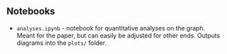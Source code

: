 ## Notebooks

- `analyses.ipynb` - notebook for quantitative analyses on the graph. Meant for the paper, but can easily be adjusted for other ends. Outputs diagrams into the `plots/` folder.